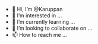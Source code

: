 - 👋 Hi, I’m @Karuppan
- 👀 I’m interested in ...
- 🌱 I’m currently learning ...
- 💞️ I’m looking to collaborate on ...
- 📫 How to reach me ...
